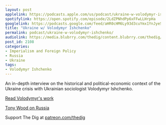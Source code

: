 ```yaml
---
layout: post
applelink: https://podcasts.apple.com/us/podcast/ukraine-w-volodymyr-ishchenko/id1043245989?i=1000549312791
spotifylink: https://open.spotify.com/episode/2LdZPNhdPp6xFFwLLHrpHa
googlelink: https://podcasts.google.com/feed/aHR0cHM6Ly93d3cuYmx1YnJyeS5jb20vZmVlZHMvdGhlZGlnLnhtbA/episode/aHR0cHM6Ly93d3cudGhlZGlncmFkaW8uY29tLz9wPTIxMDg?sa=X&ved=0CAUQkfYCahcKEwi44f7r1b-AAxUAAAAAHQAAAAAQNg
title: "Ukraine w/ Volodymyr Ishchenko"
permalink: podcast/ukraine-w-volodymyr-ishchenko/
audiolink: https://media.blubrry.com/thedig/content.blubrry.com/thedig/The_Dig-EP_341-Ishchenko.mp3
post_id: 2108
categories: 
- Imperialism and Foreign Policy
- Russia
- Ukraine
tags: 
- Volodymyr Ishchenko
---
```


An in-depth interview on the historical and political-economic context of the Ukraine crisis with Ukrainian sociologist Volodymyr Ishchenko.

[Read Volodymyr's work](https://www.truthout.org/articles/ukrainians-are-far-from-unified-on-nato-let-them-decide-for-themselves/ponarseurasia.org/how-maidan-revolutions-reproduce-and-intensify-the-post-soviet-crisis-of-political-representation/lefteast.org/ukraine-in-the-vicious-circle-of-the-post-soviet-crisis-of-hegemony/lefteast.org/contradictions-post-soviet-ukraine-failure-ukraine-new-left/)

[Tony Wood on Russia](https://www.thedigradio.com/podcast/russia-beyond-putin-with-tony-wood/)

Support The Dig at [patreon.com/thedig](http://www.patreon.com/TheDig) 
